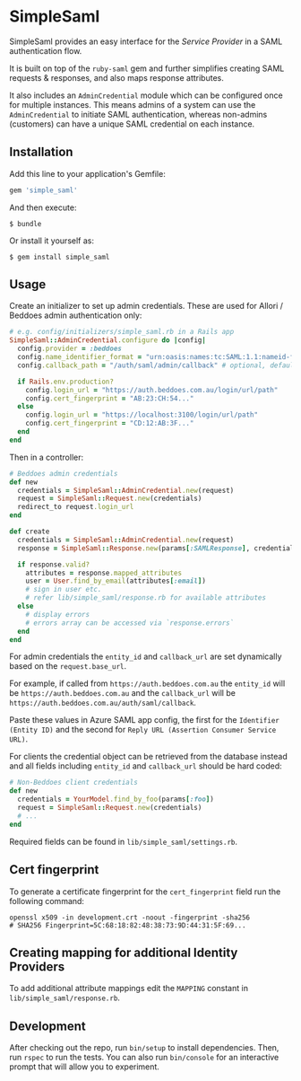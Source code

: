# SimpleSaml

SimpleSaml provides an easy interface for the *Service Provider* in a SAML authentication flow.

It is built on top of the `ruby-saml` gem and further simplifies creating SAML requests & responses, and also maps response attributes.

It also includes an `AdminCredential` module which can be configured once for multiple instances. This means admins of a system can use
the `AdminCredential` to initiate SAML authentication, whereas non-admins (customers) can have a unique SAML credential on each instance.

## Installation

Add this line to your application's Gemfile:

```ruby
gem 'simple_saml'
```

And then execute:

    $ bundle

Or install it yourself as:

    $ gem install simple_saml

## Usage

Create an initializer to set up admin credentials. These are used for Allori / Beddoes admin authentication only:

```ruby
# e.g. config/initializers/simple_saml.rb in a Rails app
SimpleSaml::AdminCredential.configure do |config|
  config.provider = :beddoes
  config.name_identifier_format = "urn:oasis:names:tc:SAML:1.1:nameid-format:emailAddress"
  config.callback_path = "/auth/saml/admin/callback" # optional, defaults to "/auth/saml/callback"

  if Rails.env.production?
    config.login_url = "https://auth.beddoes.com.au/login/url/path"
    config.cert_fingerprint = "AB:23:CH:54..."
  else
    config.login_url = "https://localhost:3100/login/url/path"
    config.cert_fingerprint = "CD:12:AB:3F..."
  end
end
```

Then in a controller:

```ruby
# Beddoes admin credentials
def new
  credentials = SimpleSaml::AdminCredential.new(request)
  request = SimpleSaml::Request.new(credentials)
  redirect_to request.login_url
end

def create
  credentials = SimpleSaml::AdminCredential.new(request)
  response = SimpleSaml::Response.new(params[:SAMLResponse], credentials)

  if response.valid?
    attributes = response.mapped_attributes
    user = User.find_by_email(attributes[:email])
    # sign in user etc.
    # refer lib/simple_saml/response.rb for available attributes
  else
    # display errors
    # errors array can be accessed via `response.errors`
  end
end
```

For admin credentials the `entity_id` and `callback_url` are set dynamically based on the `request.base_url`.

For example, if called from `https://auth.beddoes.com.au` the `entity_id` will be `https://auth.beddoes.com.au` and
the `callback_url` will be `https://auth.beddoes.com.au/auth/saml/callback`.

Paste these values in Azure SAML app config, the first for the `Identifier (Entity ID)` and the second for `Reply URL (Assertion Consumer Service URL)`.

For clients the credential object can be retrieved from the database instead and all fields including `entity_id` and `callback_url` should be hard coded:

```ruby
# Non-Beddoes client credentials
def new
  credentials = YourModel.find_by_foo(params[:foo])
  request = SimpleSaml::Request.new(credentials)
  # ...
end
```

Required fields can be found in `lib/simple_saml/settings.rb`.

## Cert fingerprint

To generate a certificate fingerprint for the `cert_fingerprint` field run the following command:

```
openssl x509 -in development.crt -noout -fingerprint -sha256
# SHA256 Fingerprint=5C:68:18:82:48:38:73:9D:44:31:5F:69...
```

## Creating mapping for additional Identity Providers

To add additional attribute mappings edit the `MAPPING` constant in `lib/simple_saml/response.rb`.

## Development

After checking out the repo, run `bin/setup` to install dependencies. Then, run `rspec` to run the tests. You can also run `bin/console` for an interactive prompt that will allow you to experiment.